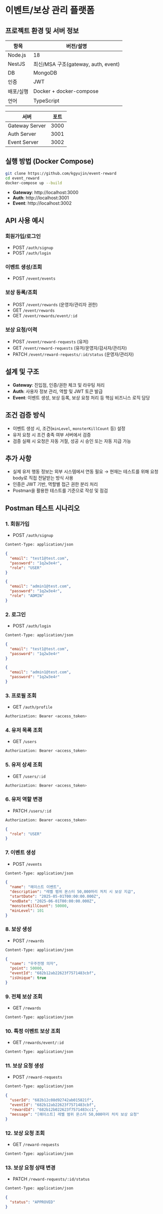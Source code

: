 # 이벤트/보상 관리 플랫폼

## 프로젝트 환경 및 서버 정보

| 항목 | 버전/설명 |
|-----------|-------|
| Node.js | 18 |
| NestJS | 최신/MSA 구조(gateway, auth, event) |
| DB | MongoDB |
| 인증 | JWT |
| 배포/실행 | Docker + docker-compose |
| 언어 | TypeScript |

| 서버 | 포트 |
|-----------|-------|
| Gateway Server | 3000 |
| Auth Server | 3001 |
| Event Server | 3002 |


## 실행 방법 (Docker Compose)
```bash
git clone https://github.com/kgyujin/event-reward
cd event_reward
docker-compose up --build
```

- **Gateway**: http://localhost:3000
- **Auth**: http://localhost:3001
- **Event**: http://localhost:3002

## API 사용 예시

### 회원가입/로그인
- POST `/auth/signup`
- POST `/auth/login`

### 이벤트 생성/조회
- POST `/event/events`

### 보상 등록/조회
- POST `/event/rewards` (운영자/관리자 권한)
- GET `/event/rewards`
- GET `/event/rewards/event/:id`

### 보상 요청/이력
- POST `/event/reward-requests` (유저)
- GET `/event/reward-requests` (유저/운영자/감사자/관리자)
- PATCH `/event/reward-requests/:id/status` (운영자/관리자)

## 설계 및 구조
- **Gateway**: 진입점, 인증/권한 체크 및 라우팅 처리
- **Auth**: 사용자 정보 관리, 역할 및 JWT 토큰 발급
- **Event**: 이벤트 생성, 보상 등록, 보상 요청 처리 등 핵심 비즈니스 로직 담당

## 조건 검증 방식
- 이벤트 생성 시, 조건(`minLevel`, `monsterKillCount` 등) 설정
- 유저 요청 시 조건 충족 여부 서버에서 검증
- 검증 실패 시 요청은 자동 거절, 성공 시 승인 또는 자동 지급 가능

## 추가 사항
- 실제 유저 행동 정보는 외부 시스템에서 연동 필요 → 현재는 테스트를 위해 요청 body로 직접 전달받는 방식 사용
- 인증은 JWT 기반, 역할별 접근 권한 분리 처리
- Postman을 활용한 테스트를 기준으로 작성 및 점검

## Postman 테스트 시나리오

### 1. 회원가입
- POST `/auth/signup`
```bash
Content-Type: application/json
```
```json
{
  "email": "test1@test.com",
  "password": "1q2w3e4r",
  "role": "USER"
}
```
```json
{
  "email": "admin1@test.com",
  "password": "1q2w3e4r",
  "role": "ADMIN"
}
```

### 2. 로그인
- POST `/auth/login`
```bash
Content-Type: application/json
```
```json
{
  "email": "test1@test.com",
  "password": "1q2w3e4r"
}
```
```json
{
  "email": "admin1@test.com",
  "password": "1q2w3e4r"
}
```

### 3. 프로필 조회
- GET `/auth/profile`
```bash
Authorization: Bearer <access_token>
```

### 4. 유저 목록 조회
- GET `/users`
```bash
Authorization: Bearer <access_token>
```

### 5. 유저 상세 조회
- GET `/users/:id`
```bash
Authorization: Bearer <access_token>
```

### 6. 유저 역할 변경
- PATCH `/users/:id`
```bash
Authorization: Bearer <access_token>
```
```json
{
  "role": "USER"
}
```

### 7. 이벤트 생성
- POST `/events`
```bash
Content-Type: application/json
```
```json
{
  "name": "헤이스트 이벤트",
  "description": "레벨 범위 몬스터 50,000마리 처치 시 보상 지급",
  "startDate": "2025-05-01T00:00:00.000Z",
  "endDate": "2025-06-01T00:00:00.000Z",
  "monsterKillCount": 50000,
  "minLevel": 101
}
```

### 8. 보상 생성
- POST `/rewards`
```bash
Content-Type: application/json
```
```json
{
  "name": "우주전쟁 의자",
  "point": 50000,
  "eventId": "682b12ab22623f7571483cbf",
  "isUnique": true
}
```

### 9. 전체 보상 조회
- GET `/rewards`
```bash
Content-Type: application/json
```

### 10. 특정 이벤트 보상 조회
- GET `/rewards/event/:id`
```bash
Content-Type: application/json
```

### 11. 보상 요청 생성
- POST `/reward-requests`
```bash
Content-Type: application/json
```
```json
{
  "userId": "682b12c08d92742ab015821f",
  "eventId": "682b12ab22623f7571483cbf",
  "rewardId": "682b12b022623f7571483cc1",
  "message": "[헤이스트] 레벨 범위 몬스터 50,000마리 처치 보상 요청"
}
```

### 12. 보상 요청 조회
- GET `/reward-requests`
```bash
Content-Type: application/json
```

### 13. 보상 요청 상태 변경
- PATCH `/reward-requests/:id/status`
```bash
Content-Type: application/json
```
```json
{
  "status": "APPROVED"
}
```

